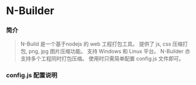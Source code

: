 N-Builder
============

### 简介

> N-Build 是一个基于nodejs 的 web 工程打包工具。
> 提供了 js, css 压缩打包, png, jpg 图片压缩功能。
> 支持 Windows 和 Linux 平台。
> N-Builder 亦支持多个工程同时打包压缩。
> 使用时只需简单配置 config.js 文件即可。

### config.js 配置说明


